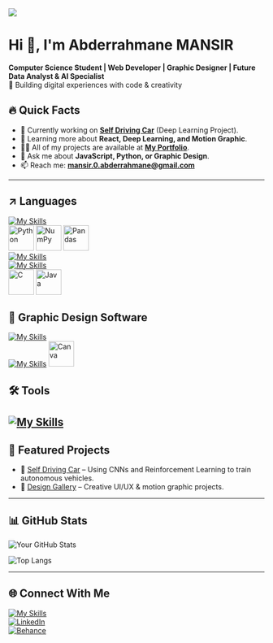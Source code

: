 <img src="https://media.licdn.com/dms/image/v2/D4E16AQE4rGgCMmTc2w/profile-displaybackgroundimage-shrink_350_1400/B4EZYs7JS4GgAY-/0/1744510426479?e=1750896000&v=beta&t=7A5tHkD4LGf9HOygM8lF3o0i0jI6ZpIx6_q3ebrf-ew"/>

# Hi 👋, I'm Abderrahmane MANSIR  
**Computer Science Student | Web Developer | Graphic Designer | Future Data Analyst & AI Specialist**  
🚀 Building digital experiences with code & creativity  

## 🔥 Quick Facts  
- 🔭 Currently working on **[Self Driving Car](https://github.com/yourusername/project)** (Deep Learning Project).  
- 🌱 Learning more about **React, Deep Learning, and Motion Graphic**.  
- 👨‍💻 All of my projects are available at **[My Portfolio](https://yourportfolio.link)**.  
- 💬 Ask me about **JavaScript, Python, or Graphic Design**.  
- 📫 Reach me: **mansir.0.abderrahmane@gmail.com**  

---

## ↗️ Languages  
[![My Skills](https://skillicons.dev/icons?i=html,css,js,react,nodejs,bootstrap,php,threejs&perline=3)](https://skillicons.dev)<br/>
<img width="50" src="https://raw.githubusercontent.com/marwin1991/profile-technology-icons/refs/heads/main/icons/python.png" alt="Python" title="Python"/>
<img width="50" src="https://raw.githubusercontent.com/marwin1991/profile-technology-icons/refs/heads/main/icons/numpy.png" alt="NumPy" title="NumPy"/>
<img width="50" src="https://raw.githubusercontent.com/marwin1991/profile-technology-icons/refs/heads/main/icons/pandas.png" alt="Pandas" title="Pandas"/><br>
[![My Skills](https://skillicons.dev/icons?i=sklearn,tensorflow,pytorch)](https://skillicons.dev)<br/>
[![My Skills](https://skillicons.dev/icons?i=mysql,mongodb)](https://skillicons.dev)<br/>
<img width="50" src="https://raw.githubusercontent.com/marwin1991/profile-technology-icons/refs/heads/main/icons/c.png" alt="C" title="C"/>
<img width="50" src="https://raw.githubusercontent.com/marwin1991/profile-technology-icons/refs/heads/main/icons/java.png" alt="Java" title="Java"/>


## 🎨 Graphic Design Software
[![My Skills](https://skillicons.dev/icons?i=pr,ps,ai)](https://skillicons.dev)<br/>
[![My Skills](https://skillicons.dev/icons?i=blender,figma)](https://skillicons.dev)
<img width="50" src="https://raw.githubusercontent.com/marwin1991/profile-technology-icons/refs/heads/main/icons/canva.png" alt="Canva" title="Canva"/>

## 🛠️ Tools
[![My Skills](https://skillicons.dev/icons?i=vscode,eclipse,git)](https://skillicons.dev)
---
## 🚀 Featured Projects  
- 🔧 [Self Driving Car](https://github.com/abderrahmane-mansir/) – Using CNNs and Reinforcement Learning to train autonomous vehicles.  
- 🎨 [Design Gallery](https://behance.net/abderramansir) – Creative UI/UX & motion graphic projects.  
---
## 📊 GitHub Stats

![Your GitHub Stats](https://github-readme-stats.vercel.app/api?username=yourusername&show_icons=true&theme=dark)  

![Top Langs](https://github-readme-stats.vercel.app/api/top-langs/?username=yourusername&layout=compact&theme=dark)  

---

## 🌐 Connect With Me
[![My Skills](https://skillicons.dev/icons?i=twitter,gmail,github,linkedin)](https://x.com/MANSIR_is_me)<br/>
[![LinkedIn](https://img.shields.io/badge/LinkedIn-0077B5?style=for-the-badge&logo=linkedin&logoColor=white)](https://linkedin.com/in/abderrahmane-mansir)<br/>
[![Behance](https://img.shields.io/badge/Behance-1769FF?style=for-the-badge&logo=behance&logoColor=white)](https://behance.net/abderramansir)





